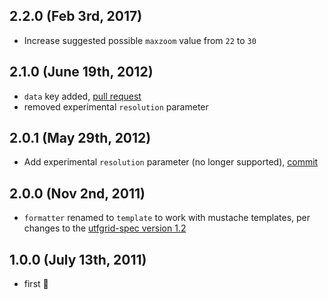 ## 2.2.0 (Feb 3rd, 2017)

- Increase suggested possible `maxzoom` value from `22` to `30`

## 2.1.0 (June 19th, 2012)

- `data` key added, [pull request](https://github.com/mapbox/tilejson-spec/commit/f576ee2491f888a14d1acb68a0704d160bf4747b)
- removed experimental `resolution` parameter

## 2.0.1 (May 29th, 2012)

- Add experimental `resolution` parameter (no longer supported), [commit](https://github.com/mapbox/tilejson-spec/commit/f576ee2491f888a14d1acb68a0704d160bf4747b)

## 2.0.0 (Nov 2nd, 2011)

- `formatter` renamed to `template` to work with mustache templates, per changes to the [utfgrid-spec version 1.2](https://github.com/mapbox/utfgrid-spec/blob/master/CHANGELOG.md#12)

## 1.0.0 (July 13th, 2011)

- first 🎉 
